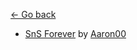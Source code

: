 [← Go back](https://github.com/bugworm/Categories/wiki/Gear)

* [SnS Forever](https://raw.githubusercontent.com/BLCM/BLCMods/master/Borderlands%202%20mods/Aaron0000/S%26SForeverV8.txt) by [Aaron00](https://github.com/BLCM/BLCMods/tree/master/Borderlands%202%20mods/Aaron0000)